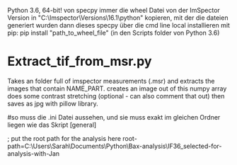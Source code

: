 Python 3.6, 64-bit!
von specpy immer die wheel Datei von der ImSpector Version in "C:\Imspector\Versions\16.1\python" kopieren, mit der die dateien generiert wurden
dann dieses specpy über die cmd line local installieren mit pip: pip install "path_to_wheel_file" (in den Scripts folder von Python 3.6)


# Extract_tif_from_msr.py
Takes an folder full of imspector measurements (.msr) and extracts the images that contain NAME_PART.
creates an image out of this numpy array
does some contrast stretching (optional - can also comment that out)
then saves as jpg with pillow library.

#so muss die .ini Datei aussehen, und sie muss exakt im gleichen Ordner liegen wie das Skript
[general]

; put the root path for the analysis here
root-path=C:\Users\Sarah\Documents\Python\Bax-analysis\IF36_selected-for-analysis-with-Jan
